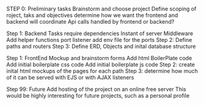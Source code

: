 STEP 0: Preliminary tasks
Brainstorm and choose project
Define scoping of roject, taks and objectives
determine how we want the frontend and backend will coordinate
Api calls handled by frontend or backend?

Step 1: Backend Tasks
   require dependencies
   Instant of server
   Middleware
   Add helper functions
port listener
add env file for the ports
Step 2: Define paths and routers
Step 3: Define ERD, Objects and inital database structure

Step 1: FrontEnd
   Mockup and brainstorm forms
   Add html BoilerPlate code
   Add initial boilerplate css code
   Add initial boilerplate js code
Step 2: create inital html mockups of the pages for each path
Step 3: determine how much of it can be served with EJS or with AJAX listeners


Step 99: Future
Add hosting of the project on an online free server
This would be highly interesting for future projects, such as a personal profile